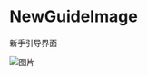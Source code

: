 # NewGuideImage

新手引导界面

![图片](https://upload-images.jianshu.io/upload_images/8149975-d45d4e883a95e61b.png?imageMogr2/auto-orient/strip%7CimageView2/2/w/828/format/webp)

